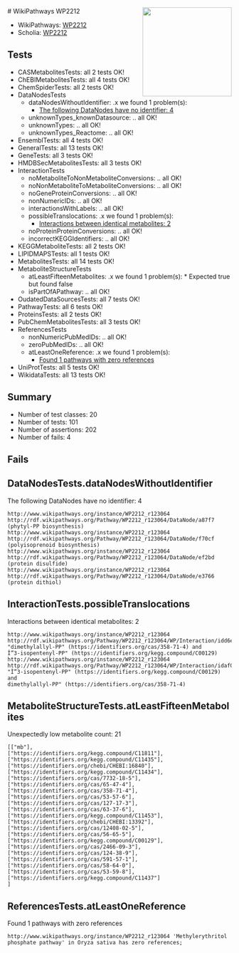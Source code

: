 <img style="float: right; width: 200px" src="https://upload.wikimedia.org/wikipedia/commons/thumb/8/83/Wplogo_with_text_500.png/640px-Wplogo_with_text_500.png" />
# WikiPathways WP2212

* WikiPathways: [WP2212](https://new.wikipathways.org/pathways/WP2212)
* Scholia: [WP2212](https://scholia.toolforge.org/wikipathways/WP2212)
## Tests
* CASMetabolitesTests: all 2 tests OK!
* ChEBIMetabolitesTests: all 4 tests OK!
* ChemSpiderTests: all 2 tests OK!
* DataNodesTests
    * dataNodesWithoutIdentifier: .x we found 1 problem(s):
        * [The following DataNodes have no identifier: 4](#d2d32fa3)
    * unknownTypes_knownDatasource: .. all OK!
    * unknownTypes: .. all OK!
    * unknownTypes_Reactome: .. all OK!
* EnsemblTests: all 4 tests OK!
* GeneralTests: all 13 tests OK!
* GeneTests: all 3 tests OK!
* HMDBSecMetabolitesTests: all 3 tests OK!
* InteractionTests
    * noMetaboliteToNonMetaboliteConversions: .. all OK!
    * noNonMetaboliteToMetaboliteConversions: .. all OK!
    * noGeneProteinConversions: .. all OK!
    * nonNumericIDs: .. all OK!
    * interactionsWithLabels: .. all OK!
    * possibleTranslocations: .x we found 1 problem(s):
        * [Interactions between identical metabolites: 2](#d59038c5)
    * noProteinProteinConversions: .. all OK!
    * incorrectKEGGIdentifiers: .. all OK!
* KEGGMetaboliteTests: all 2 tests OK!
* LIPIDMAPSTests: all 1 tests OK!
* MetabolitesTests: all 14 tests OK!
* MetaboliteStructureTests
    * atLeastFifteenMetabolites: .x we found 1 problem(s):
            * Expected true but found false
    * isPartOfAPathway: .. all OK!
* OudatedDataSourcesTests: all 7 tests OK!
* PathwayTests: all 6 tests OK!
* ProteinsTests: all 2 tests OK!
* PubChemMetabolitesTests: all 3 tests OK!
* ReferencesTests
    * nonNumericPubMedIDs: .. all OK!
    * zeroPubMedIDs: .. all OK!
    * atLeastOneReference: .x we found 1 problem(s):
        * [Found 1 pathways with zero references](#35eb778e)
* UniProtTests: all 5 tests OK!
* WikidataTests: all 13 tests OK!


## Summary

* Number of test classes: 20
* Number of tests: 101
* Number of assertions: 202
* Number of fails: 4

## Fails

<a name="d2d32fa3" />

## DataNodesTests.dataNodesWithoutIdentifier

The following DataNodes have no identifier: 4
```
http://www.wikipathways.org/instance/WP2212_r123064 http://rdf.wikipathways.org/Pathway/WP2212_r123064/DataNode/a87f7 (phytyl-PP biosynthesis)
http://www.wikipathways.org/instance/WP2212_r123064 http://rdf.wikipathways.org/Pathway/WP2212_r123064/DataNode/f70cf (polyisoprenoid biosynthesis)
http://www.wikipathways.org/instance/WP2212_r123064 http://rdf.wikipathways.org/Pathway/WP2212_r123064/DataNode/ef2bd (protein disulfide)
http://www.wikipathways.org/instance/WP2212_r123064 http://rdf.wikipathways.org/Pathway/WP2212_r123064/DataNode/e3766 (protein dithiol)
```

<a name="d59038c5" />

## InteractionTests.possibleTranslocations

Interactions between identical metabolites: 2
```
http://www.wikipathways.org/instance/WP2212_r123064 http://rdf.wikipathways.org/Pathway/WP2212_r123064/WP/Interaction/idd6efa0e8 "dimethylallyl-PP" (https://identifiers.org/cas/358-71-4) and 
Î”3-isopentenyl-PP" (https://identifiers.org/kegg.compound/C00129)
http://www.wikipathways.org/instance/WP2212_r123064 http://rdf.wikipathways.org/Pathway/WP2212_r123064/WP/Interaction/idaf0dfa46 "Î”3-isopentenyl-PP" (https://identifiers.org/kegg.compound/C00129) and 
dimethylallyl-PP" (https://identifiers.org/cas/358-71-4)
```

<a name="3b0f9746" />

## MetaboliteStructureTests.atLeastFifteenMetabolites

Unexpectedly low metabolite count: 21

```
[["mb"],
["https://identifiers.org/kegg.compound/C11811"],
["https://identifiers.org/kegg.compound/C11435"],
["https://identifiers.org/chebi/CHEBI:16840"],
["https://identifiers.org/kegg.compound/C11434"],
["https://identifiers.org/cas/7732-18-5"],
["https://identifiers.org/cas/65-47-4"],
["https://identifiers.org/cas/358-71-4"],
["https://identifiers.org/cas/53-57-6"],
["https://identifiers.org/cas/127-17-3"],
["https://identifiers.org/cas/63-37-6"],
["https://identifiers.org/kegg.compound/C11453"],
["https://identifiers.org/chebi/CHEBI:13392"],
["https://identifiers.org/cas/12408-02-5"],
["https://identifiers.org/cas/56-65-5"],
["https://identifiers.org/kegg.compound/C00129"],
["https://identifiers.org/cas/2466-09-3"],
["https://identifiers.org/cas/124-38-9"],
["https://identifiers.org/cas/591-57-1"],
["https://identifiers.org/cas/58-64-0"],
["https://identifiers.org/cas/53-59-8"],
["https://identifiers.org/kegg.compound/C11437"]
]
```

<a name="35eb778e" />

## ReferencesTests.atLeastOneReference

Found 1 pathways with zero references
```
http://www.wikipathways.org/instance/WP2212_r123064 'Methylerythritol phosphate pathway' in Oryza sativa has zero references; 
```


